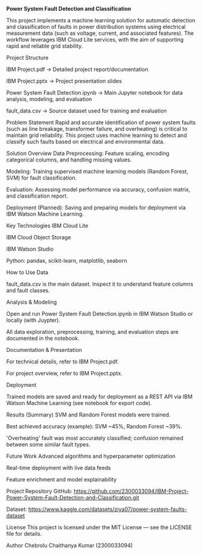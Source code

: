 **Power System Fault Detection and Classification**


This project implements a machine learning solution for automatic detection and classification of faults in power distribution systems using electrical measurement data (such as voltage, current, and associated features). The workflow leverages IBM Cloud Lite services, with the aim of supporting rapid and reliable grid stability.

Project Structure

  IBM Project.pdf                   -> Detailed project report/documentation
 
  IBM Project.pptx                  -> Project presentation slides
 
  Power System Fault Detection.ipynb -> Main Jupyter notebook for data analysis, modeling, and evaluation
 
  fault_data.csv                    -> Source dataset used for training and evaluation
 
 Problem Statement
Rapid and accurate identification of power system faults (such as line breakage, transformer failure, and overheating) is critical to maintain grid reliability. This project uses machine learning to detect and classify such faults based on electrical and environmental data.

Solution Overview
Data Preprocessing: Feature scaling, encoding categorical columns, and handling missing values.

Modeling: Training supervised machine learning models (Random Forest, SVM) for fault classification.

Evaluation: Assessing model performance via accuracy, confusion matrix, and classification report.

Deployment (Planned): Saving and preparing models for deployment via IBM Watson Machine Learning.

Key Technologies
IBM Cloud Lite

IBM Cloud Object Storage

IBM Watson Studio

Python: pandas, scikit-learn, matplotlib, seaborn

How to Use
Data

fault_data.csv is the main dataset. Inspect it to understand feature columns and fault classes.

Analysis & Modeling

Open and run Power System Fault Detection.ipynb in IBM Watson Studio or locally (with Juypter).

All data exploration, preprocessing, training, and evaluation steps are documented in the notebook.

Documentation & Presentation

For technical details, refer to IBM Project.pdf.

For project overview, refer to IBM Project.pptx.

Deployment

Trained models are saved and ready for deployment as a REST API via IBM Watson Machine Learning (see notebook for export code).

Results (Summary)
SVM and Random Forest models were trained.

Best achieved accuracy (example): SVM ~45%, Random Forest ~39%.

'Overheating' fault was most accurately classified; confusion remained between some similar fault types.

Future Work
Advanced algorithms and hyperparameter optimization

Real-time deployment with live data feeds

Feature enrichment and model explainability

Project Repository
GitHub: https://github.com/2300033094/IBM-Project-Power-System-Fault-Detection-and-Classification.git

Dataset: https://www.kaggle.com/datasets/ziya07/power-system-faults-dataset

License
This project is licensed under the MIT License — see the LICENSE file for details.

Author
Chebrolu Chaithanya Kumar (2300033094)
